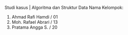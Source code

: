 Studi kasus | Algoritma dan Struktur Data
Nama Kelompok:

1. Ahmad Rafi Hamdi / 01
2. Moh. Rafael Abrari / 13
3. Pratama Angga S. / 20
